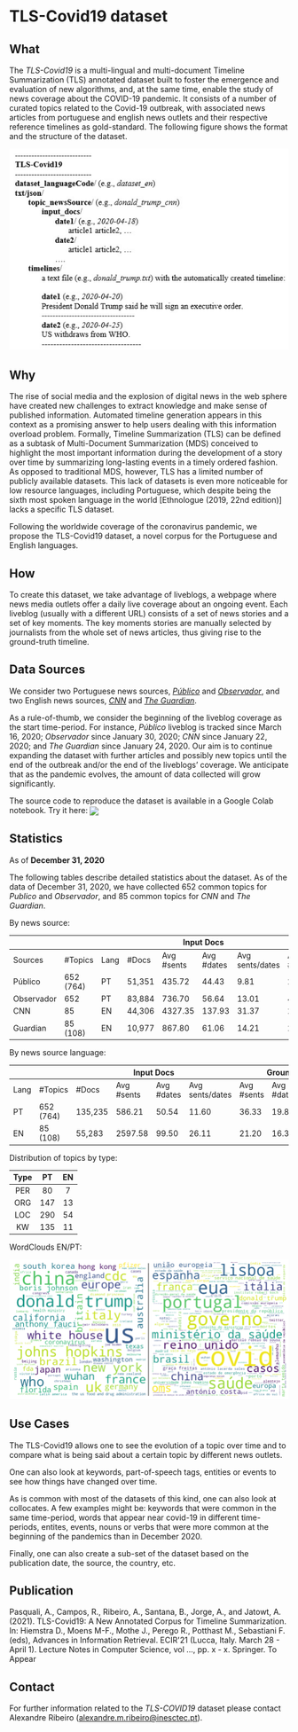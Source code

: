 # TLS-Covid19 dataset

## What

The *TLS-Covid19* is a multi-lingual and multi-document Timeline Summarization (TLS) annotated dataset built to foster the emergence and evaluation of new algorithms, and, at the same time, enable the study of news coverage about the COVID-19 pandemic. It consists of a number of curated topics related to the Covid-19 outbreak, with associated news articles from portuguese and english news outlets and their respective reference timelines as gold-standard. The following figure shows the format and the structure  of the dataset.

![Dataset structure](img/tls-covid19-structure.jpg?raw=true "Dataset structure")

## Why

The rise of social media and the explosion of digital news in the web sphere have created new challenges to extract knowledge and make sense of published information. Automated timeline generation appears in this context as a promising answer to help users dealing with this information overload problem. Formally, Timeline Summarization (TLS) can be defined as a subtask of Multi-Document Summarization (MDS) conceived to highlight the most important information during the development of a story over time by summarizing long-lasting events in a timely ordered fashion. As opposed to traditional MDS, however, TLS has a limited number of publicly available datasets. This lack of datasets is even more noticeable for low resource languages, including Portuguese, which despite being the sixth most spoken language in the world [Ethnologue (2019, 22nd edition)] lacks a specific TLS dataset.

Following the worldwide coverage of the coronavirus pandemic, we propose the TLS-Covid19 dataset, a novel corpus for the Portuguese and English languages. 

## How

To create this dataset, we take advantage of liveblogs, a webpage where news media outlets offer a daily live coverage about an ongoing event. Each liveblog (usually with a different URL) consists of a set of news stories and a set of key moments. The key moments stories are manually selected by journalists from the whole set of news articles, thus giving rise to the ground-truth timeline.

## Data Sources

We consider two Portuguese news sources, [*Público*](https://www.publico.pt/) and [*Observador*](https://observador.pt/), and two English news sources, [*CNN*](https://edition.cnn.com/) and [*The Guardian*](https://www.theguardian.com/).

As a rule-of-thumb, we consider the beginning of the liveblog coverage as the start time-period. For instance, *Público* liveblog is tracked since March 16, 2020; *Observador* since January 30, 2020; *CNN* since January 22, 2020; and *The Guardian* since January 24, 2020. Our aim is to continue expanding the dataset with further articles and possibly new topics until the end of the outbreak and/or the end of the liveblogs’ coverage. We anticipate that as the pandemic evolves, the amount of data collected will grow significantly.   

The source code to reproduce the dataset is available in a Google Colab notebook. Try it here: [<img src="https://colab.research.google.com/assets/colab-badge.svg" align="center">](https://colab.research.google.com/drive/1--oHb0ia5kaKjAZl0sr1mqAEleOwB8G8?usp=sharing)

## Statistics

As of **December 31, 2020**

The following tables describe detailed statistics about the dataset. As of the data of December 31, 2020, we have collected 652 common topics for *Publico* and *Observador*, and 85 common topics for *CNN* and *The Guardian*.

By news source:

<table>
<thead>
  <tr>
    <th colspan="3"></th>
    <th colspan="4">Input Docs</th>
    <th colspan="3">Ground-Truth</th>
    <th colspan="2">Compression</th>
  </tr>
</thead>
<tbody>
  <tr>
    <td>Sources</td>
    <td>#Topics</td>
    <td>Lang</td>
    <td>#Docs</td>
    <td>Avg #sents</td>
    <td>Avg #dates</td>
    <td>Avg sents/dates</td>
    <td>Avg #sents</td>
    <td>Avg #dates</td>
    <td>Avg sents/dates</td>
    <td>Sents</td>
    <td>Dates</td>
  </tr>
  <tr>
    <td>Público</td>
    <td>652 (764)</td>
    <td>PT</td>
    <td>51,351</td>
    <td>435.72</td>
    <td>44.43</td>
    <td>9.81</td>
    <td>23.52</td>
    <td>15.88</td>
    <td>1.48</td>
    <td>5.40</td>
    <td>35.74</td>
  </tr>
  <tr>
    <td>Observador</td>
    <td>652</td>
    <td>PT</td>
    <td>83,884</td>
    <td>736.70</td>
    <td>56.64</td>
    <td>13.01</td>
    <td>49.14</td>
    <td>23.82</td>
    <td>2.06</td>
    <td>6.67</td>
    <td>42.06</td>
  </tr>
  <tr>
    <td>CNN</td>
    <td>85</td>
    <td>EN</td>
    <td>44,306</td>
    <td>4327.35</td>
    <td>137.93</td>
    <td>31.37</td>
    <td>22.08</td>
    <td>14.85</td>
    <td>1.49</td>
    <td>0.51</td>
    <td>10.77</td>
  </tr>
  <tr>
    <td>Guardian</td>
    <td>85 (108)</td>
    <td>EN</td>
    <td>10,977</td>
    <td>867.80</td>
    <td>61.06</td>
    <td>14.21</td>
    <td>20.31</td>
    <td>17.81</td>
    <td>1.14</td>
    <td>2.34</td>
    <td>29.17</td>
  </tr>
</tbody>
</table>

By news source language:

<table>
<thead>
  <tr>
    <th colspan="2"></th>
    <th colspan="4">Input Docs</th>
    <th colspan="3">Ground-Truth</th>
    <th colspan="2">Compression</th>
  </tr>
</thead>
<tbody>
  <tr>
    <td>Lang</td>
    <td>#Topics</td>
    <td>#Docs</td>
    <td>Avg #sents</td>
    <td>Avg #dates</td>
    <td>Avg sents/dates</td>
    <td>Avg #sents</td>
    <td>Avg #dates</td>
    <td>Avg sents/dates</td>
    <td>Sents</td>
    <td>Dates</td>
  </tr>
  <tr>
    <td>PT</td>
    <td>652 (764)</td>
    <td>135,235</td>
    <td>586.21</td>
    <td>50.54</td>
    <td>11.60</td>
    <td>36.33</td>
    <td>19.85</td>
    <td>1.83</td>
    <td>6.20</td>
    <td>39.28</td>
  </tr>
  <tr>
    <td>EN</td>
    <td>85 (108)</td>
    <td>55,283</td>
    <td>2597.58</td>
    <td>99.50</td>
    <td>26.11</td>
    <td>21.20</td>
    <td>16.33</td>
    <td>1.30</td>
    <td>0.82</td>
    <td>16.41</td>
  </tr>
</tbody>
</table>

Distribution of topics by type:

| Type  |   PT   |   EN   |
| :---: | :----: | :----: |
|  PER  |   80   |    7   |
|  ORG  |   147   |    13   |
|  LOC  |   290  |    54  |
|  KW   |   135   |    11   |

WordClouds EN/PT:

![Word Clouds](img/wc_en-pt_merged.png?raw=true "English and portuguese word clouds")

## Use Cases

The TLS-Covid19 allows one to see the evolution of a topic over time and to compare what is being said about a certain topic by different news outlets. 

One can also look at keywords, part-of-speech tags, entities or events to see how things have changed over time.

As is common with most of the datasets of this kind, one can also look at collocates. A few examples might be: keywords that were common in the same time-period, words that appear near covid-19 in different time-periods, entites, events, nouns or verbs that were more common at the beginning of the pandemics than in December 2020.

Finally, one can also create a sub-set of the dataset based on the publication date, the source, the country, etc.

## Publication

Pasquali, A., Campos, R., Ribeiro, A., Santana, B., Jorge, A., and Jatowt, A. (2021). TLS-Covid19: A New Annotated Corpus for Timeline Summarization. In: Hiemstra D., Moens M-F., Mothe J., Perego R., Potthast M., Sebastiani F. (eds), Advances in Information Retrieval. ECIR'21 (Lucca, Italy. March 28 - April 1). Lecture Notes in Computer Science, vol ..., pp. x - x. Springer. To Appear

## Contact

For further information related to the *TLS-COVID19* dataset please contact Alexandre Ribeiro (alexandre.m.ribeiro@inesctec.pt). 
